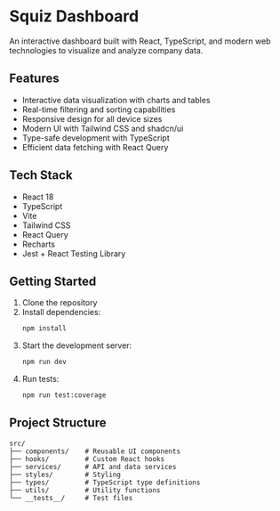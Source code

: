 # Squiz Dashboard

An interactive dashboard built with React, TypeScript, and modern web technologies to visualize and analyze company data.

## Features

- Interactive data visualization with charts and tables
- Real-time filtering and sorting capabilities
- Responsive design for all device sizes
- Modern UI with Tailwind CSS and shadcn/ui
- Type-safe development with TypeScript
- Efficient data fetching with React Query

## Tech Stack

- React 18
- TypeScript
- Vite
- Tailwind CSS
- React Query
- Recharts
- Jest + React Testing Library

## Getting Started

1. Clone the repository
2. Install dependencies:
   ```bash
   npm install
   ```
3. Start the development server:
   ```bash
   npm run dev
   ```
4. Run tests:
   ```bash
   npm run test:coverage
   ```

## Project Structure

```
src/
├── components/    # Reusable UI components
├── hooks/         # Custom React hooks
├── services/      # API and data services
├── styles/        # Styling
├── types/         # TypeScript type definitions
├── utils/         # Utility functions
└── __tests__/     # Test files
```

